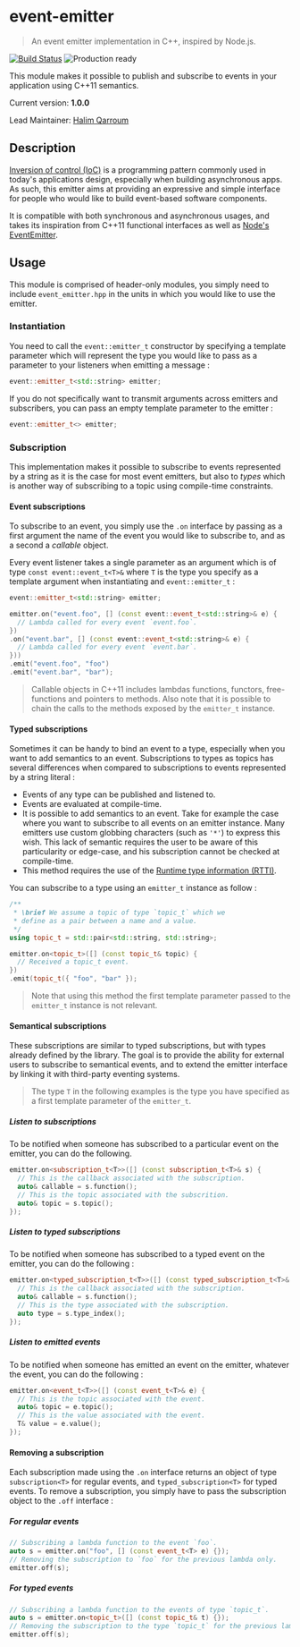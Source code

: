 # event-emitter
> An event emitter implementation in C++, inspired by Node.js.

[![Build Status](https://travis-ci.org/HQarroum/timed-cache.svg?branch=master)](https://travis-ci.org/HQarroum/event-emitter)
![Production ready](https://img.shields.io/badge/production-ready-brightgreen.svg)


This module makes it possible to publish and subscribe to events in your application using C++11 semantics.

Current version: **1.0.0**

Lead Maintainer: [Halim Qarroum](mailto:hqm.post@gmail.com)

## Description

[Inversion of control (IoC)](https://en.wikipedia.org/wiki/Inversion_of_control) is a programming pattern commonly used in today's applications design, especially when building asynchronous apps. As such, this emitter aims at providing an expressive and simple interface for people who would like to build event-based software components.

It is compatible with both synchronous and asynchronous usages, and takes its inspiration from C++11 functional interfaces as well as [Node's EventEmitter](https://nodejs.org/api/events.html).


## Usage

This module is comprised of header-only modules, you simply need to include `event_emitter.hpp` in the units in which you would like to use the emitter.

### Instantiation

You need to call the `event::emitter_t` constructor by specifying a template parameter which will represent the type you would like to pass as a parameter to your listeners when emitting a message :

```c++
event::emitter_t<std::string> emitter;
```

If you do not specifically want to transmit arguments across emitters and subscribers, you can pass an empty template parameter to the emitter :

```c++
event::emitter_t<> emitter;
```

### Subscription

This implementation makes it possible to subscribe to events represented by a string as it is the case for most event emitters, but also to *types* which is another way of subscribing to a topic using compile-time constraints.

#### Event subscriptions

To subscribe to an event, you simply use the `.on` interface by passing as a first argument the name of the event you would like to subscribe to, and as a second a *callable* object.

Every event listener takes a single parameter as an argument which is of type `const event::event_t<T>&` where `T` is the type you specify as a template argument when instantiating and `event::emitter_t` :

```c++
event::emitter_t<std::string> emitter;

emitter.on("event.foo", [] (const event::event_t<std::string>& e) {
  // Lambda called for every event `event.foo`.
})
.on("event.bar", [] (const event::event_t<std::string>& e) {
  // Lambda called for every event `event.bar`.
}))
.emit("event.foo", "foo")
.emit("event.bar", "bar");
```

> Callable objects in C++11 includes lambdas functions, functors, free-functions and pointers to methods. Also note that it is possible to chain the calls to the methods exposed by the `emitter_t` instance.

#### Typed subscriptions

Sometimes it can be handy to bind an event to a type, especially when you want to add semantics to an event. Subscriptions to types as topics has several differences when compared to subscriptions to events represented by a string literal :

 - Events of any type can be published and listened to.
 - Events are evaluated at compile-time.
 - It is possible to add semantics to an event. Take for example the case where you want to subscribe to all events on an emitter instance. Many emitters use custom globbing characters (such as `'*'`) to express this wish. This lack of semantic requires the user to be aware of this particularity or edge-case, and his subscription cannot be checked at compile-time.
 - This method requires the use of the [Runtime type information (RTTI)](https://en.wikipedia.org/wiki/Run-time_type_information).

You can subscribe to a type using an `emitter_t` instance as follow :

```c++
/**
 * \brief We assume a topic of type `topic_t` which we
 * define as a pair between a name and a value.
 */
using topic_t = std::pair<std::string, std::string>;

emitter.on<topic_t>([] (const topic_t& topic) {
  // Received a topic_t event.
})
.emit(topic_t({ "foo", "bar" });
```

> Note that using this method the first template parameter passed to the `emitter_t` instance is not relevant.

#### Semantical subscriptions

These subscriptions are similar to typed subscriptions, but with types already defined by the library. The goal is to provide the ability for external users to subscribe to semantical events, and to extend the emitter interface by linking it with third-party eventing systems.

> The type `T` in the following examples is the type you have specified as a first template parameter of the `emitter_t`.

##### Listen to subscriptions

To be notified when someone has subscribed to a particular event on the emitter, you can do the following.

```c++
emitter.on<subscription_t<T>>([] (const subscription_t<T>& s) {
  // This is the callback associated with the subscription.
  auto& callable = s.function();
  // This is the topic associated with the subscrition.
  auto& topic = s.topic();
});
```

##### Listen to typed subscriptions

To be notified when someone has subscribed to a typed event on the emitter, you can do the following :

```c++
emitter.on<typed_subscription_t<T>>([] (const typed_subscription_t<T>& s) {
  // This is the callback associated with the subscription.
  auto& callable = s.function();
  // This is the type associated with the subscription.
  auto type = s.type_index();
});
```

##### Listen to emitted events

To be notified when someone has emitted an event on the emitter, whatever the event, you can do the following :

```c++
emitter.on<event_t<T>>([] (const event_t<T>& e) {
  // This is the topic associated with the event.
  auto& topic = e.topic();
  // This is the value associated with the event.
  T& value = e.value();
});
```

#### Removing a subscription

Each subscription made using the `.on` interface returns an object of type  `subscription<T>` for regular events, and `typed_subscription<T>` for typed events. To remove a subscription, you simply have to pass the subscription object to the `.off` interface :

##### For regular events

```c++
// Subscribing a lambda function to the event `foo`.
auto s = emitter.on("foo", [] (const event_t<T> e) {});
// Removing the subscription to `foo` for the previous lambda only.
emitter.off(s);
```

##### For typed events

```c++
// Subscribing a lambda function to the events of type `topic_t`.
auto s = emitter.on<topic_t>([] (const topic_t& t) {});
// Removing the subscription to the type `topic_t` for the previous lambda only.
emitter.off(s);
```
